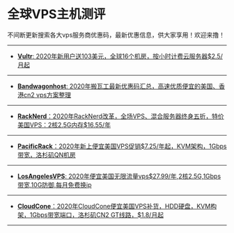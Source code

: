 全球VPS主机测评
==

不间断更新搜索各大vps服务商优惠码，最新优惠信息，供大家享用！欢迎来撸！

---
* [**Vultr**: 2020年新用户送103美元，全球16个机房，按小时计费云服务器$2.5/月起](https://github.com/crosserR/Cheapest-VPS-Test/blob/master/Vultr%20%E6%9C%80%E6%96%B0%E4%BC%98%E6%83%A0vps.md)
---
* [**Bandwagonhost**: 2020年搬瓦工最新优惠码汇总，高速优质便宜的美国、香港cn2 vps方案整理](https://github.com/crosserR/Cheapest-VPS-Test/blob/master/%E6%90%AC%E7%93%A6%E5%B7%A5%20VPS%E6%9C%80%E6%96%B0%E4%BC%98%E6%83%A0.md)
---
* [**RackNerd**：2020年RackNerd改革，全场VPS、混合服务器终身五折，特价美国VPS：2核2.5G内存$16.55/年](https://github.com/crosserR/Cheapest-VPS-Test/blob/master/RackNerd%E4%BC%98%E6%83%A0vps.md)
---
* [**PacificRack**：2020年新上便宜美国VPS促销$7.25/年起，KVM架构，1Gbps带宽，洛杉矶QN机房](https://github.com/crosserR/Cheapest-VPS-Test/blob/master/PacificRack%E4%BC%98%E6%83%A0vps.md)
---
* [**LosAngelesVPS**: 2020年便宜美国无限流量vps$27.99/年,2核2.5G,1Gbps带宽,10G防御,每月免费换ip](https://github.com/crosserR/Cheapest-VPS-Test/blob/master/LosAngelesVPS%E4%BC%98%E6%83%A0vps.md)
---
* [**CloudCone**：2020年CloudCone便宜美国VPS补货，HDD硬盘，KVM构架，1Gbps带宽端口，洛杉矶CN2 GT线路，$1.8/月起](https://github.com/crosserR/Cheapest-VPS-Test/blob/master/CloudCone%E4%BC%98%E6%83%A0vps.md)
---
